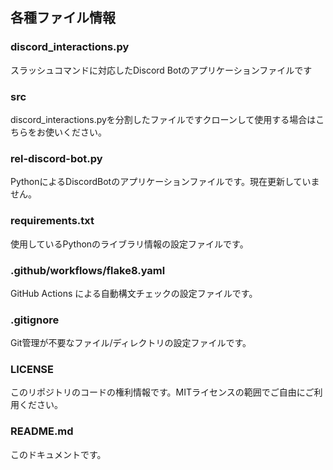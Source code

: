 ## 各種ファイル情報

### discord_interactions.py
スラッシュコマンドに対応したDiscord Botのアプリケーションファイルです

### src
discord_interactions.pyを分割したファイルですクローンして使用する場合はこちらをお使いください。

### rel-discord-bot.py
PythonによるDiscordBotのアプリケーションファイルです。現在更新していません。

### requirements.txt
使用しているPythonのライブラリ情報の設定ファイルです。

### .github/workflows/flake8.yaml
GitHub Actions による自動構文チェックの設定ファイルです。

### .gitignore
Git管理が不要なファイル/ディレクトリの設定ファイルです。

### LICENSE
このリポジトリのコードの権利情報です。MITライセンスの範囲でご自由にご利用ください。

### README.md
このドキュメントです。
